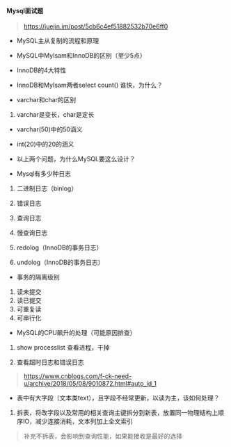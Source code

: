 #### Mysql面试题

> https://juejin.im/post/5cb6c4ef51882532b70e6ff0

- MySQL主从复制的流程和原理


- MySQL中MyIsam和InnoDB的区别（至少5点）


- InnoDB的4大特性

- InnoDB和MyIsam两者select count() 谁快，为什么？


- varchar和char的区别
1. varchar是变长，char是定长


- varchar(50)中的50涵义

- int(20)中的20的涵义

- 以上两个问题，为什么MySQL要这么设计？

- Mysql有多少种日志
1. 二进制日志（binlog）

2. 错误日志

3. 查询日志

4. 慢查询日志

5. redolog（InnoDB的事务日志）

6. undolog（InnoDB的事务日志）


- 事务的隔离级别
1. 读未提交
2. 读已提交
3. 可重复读
4. 可串行化


- MySQL的CPU飙升的处理（可能原因排查）
1. show processlist 查看进程，干掉

2. 查看超时日志和错误日志

> https://www.cnblogs.com/f-ck-need-u/archive/2018/05/08/9010872.html#auto_id_1

- 表中有大字段（文本类text），且字段不经常更新，以读为主，该如何处理？
1. 拆表，将改字段以及常用的相关查询主键拆分到新表，放置同一物理结构上顺序IO，减少连接消耗，文本列加上全文索引

>补充不拆表，会影响到查询性能，如果能接收是最好的选择


